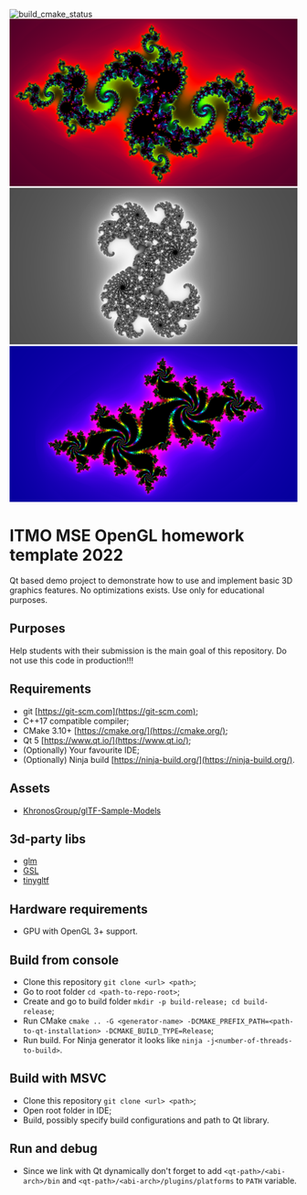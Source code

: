 ![build_cmake_status](https://github.com/sadads1337/mse-gl-hw-template/actions/workflows/build_cmake.yml/badge.svg)
![Screenshot](screenshot1.png)
![Screenshot](screenshot2.png)
![Screenshot](screenshot3.png)
# ITMO MSE OpenGL homework template 2022

Qt based demo project to demonstrate how to use and implement basic 3D graphics features.
No optimizations exists. Use only for educational purposes.

## Purposes

Help students with their submission is the main goal of this repository. Do not use this code in production!!!

## Requirements

- git [https://git-scm.com](https://git-scm.com);
- C++17 compatible compiler;
- CMake 3.10+ [https://cmake.org/](https://cmake.org/);
- Qt 5 [https://www.qt.io/](https://www.qt.io/);
- (Optionally) Your favourite IDE;
- (Optionally) Ninja build [https://ninja-build.org/](https://ninja-build.org/).

## Assets

- [KhronosGroup/glTF-Sample-Models](https://github.com/KhronosGroup/glTF-Sample-Models/tree/master/2.0)

## 3d-party libs

- [glm](https://github.com/g-truc/glm)
- [GSL](https://github.com/microsoft/GSL)
- [tinygltf](https://github.com/syoyo/tinygltf)

## Hardware requirements

- GPU with OpenGL 3+ support.

## Build from console

- Clone this repository `git clone <url> <path>`;
- Go to root folder `cd <path-to-repo-root>`;
- Create and go to build folder `mkdir -p build-release; cd build-release`;
- Run CMake `cmake .. -G <generator-name> -DCMAKE_PREFIX_PATH=<path-to-qt-installation> -DCMAKE_BUILD_TYPE=Release`;
- Run build. For Ninja generator it looks like `ninja -j<number-of-threads-to-build>`.

## Build with MSVC

- Clone this repository `git clone <url> <path>`;
- Open root folder in IDE;
- Build, possibly specify build configurations and path to Qt library.

## Run and debug

- Since we link with Qt dynamically don't forget to add `<qt-path>/<abi-arch>/bin` and `<qt-path>/<abi-arch>/plugins/platforms` to `PATH` variable.
